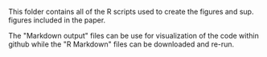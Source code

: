 This folder contains all of the R scripts used to create the figures and sup. figures included in the paper.

The "Markdown output" files can be use for visualization of the code within github while the "R Markdown" files can be downloaded and re-run.
